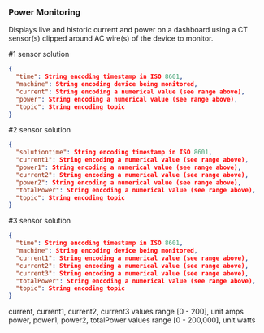 ### Power Monitoring

Displays live and historic current and power on a dashboard using a CT sensor(s) clipped around AC wire(s) of the device to monitor.

#1 sensor solution
```json
{
  "time": String encoding timestamp in ISO 8601,
  "machine": String encoding device being monitored,
  "current": String encoding a numerical value (see range above),
  "power": String encoding a numerical value (see range above),
  "topic": String encoding topic
}
```

#2 sensor solution
```json
{
  "solutiontime": String encoding timestamp in ISO 8601,
  "current1": String encoding a numerical value (see range above),
  "power1": String encoding a numerical value (see range above),
  "current2": String encoding a numerical value (see range above),
  "power2": String encoding a numerical value (see range above),
  "totalPower": String encoding a numerical value (see range above),
  "topic": String encoding topic
}
```

#3 sensor solution
```json
{
  "time": String encoding timestamp in ISO 8601,
  "machine": String encoding device being monitored,
  "current1": String encoding a numerical value (see range above),
  "current2": String encoding a numerical value (see range above),
  "current3": String encoding a numerical value (see range above),
  "totalPower": String encoding a numerical value (see range above),
  "topic": String encoding topic
}
```

current, current1, current2, current3 values range [0 - 200], unit amps
<br>
power, power1, power2, totalPower values range [0 - 200,000], unit watts
